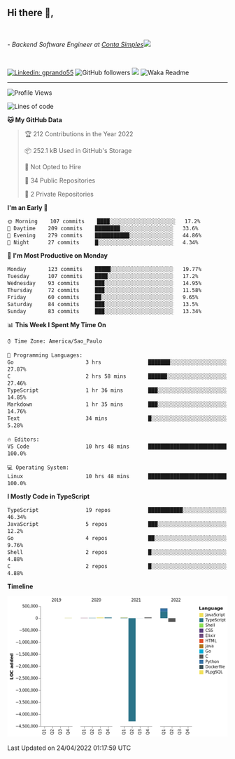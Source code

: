 <h2>Hi there  👋,</h2> </br>

<p><em>- Backend Software Engineer at <a href="https://contasimples.com">Conta Simples</a><img src="https://media.giphy.com/media/WUlplcMpOCEmTGBtBW/giphy.gif" width="30"> 
</em></p></br>


[![Linkedin: gprando55](https://img.shields.io/badge/-gprando55-blue?style=flat-square&logo=Linkedin&logoColor=white&link=https://www.linkedin.com/in/gprando55/)](https://www.linkedin.com/in/gprando55)
![GitHub followers](https://img.shields.io/github/followers/gprando55?label=Follow&style=social)
![](https://visitor-badge.glitch.me/badge?page_id=gprando55.gprando55)
![Waka Readme](https://github.com/gprando55/gprando55/workflows/Waka%20Readme/badge.svg)

---
<!--START_SECTION:waka-->
![Profile Views](http://img.shields.io/badge/Profile%20Views-0-blue)

![Lines of code](https://img.shields.io/badge/From%20Hello%20World%20I%27ve%20Written--4%20Million%20lines%20of%20code-blue)

**🐱 My GitHub Data** 

> 🏆 212 Contributions in the Year 2022
 > 
> 📦 252.1 kB Used in GitHub's Storage 
 > 
> 🚫 Not Opted to Hire
 > 
> 📜 34 Public Repositories 
 > 
> 🔑 2 Private Repositories  
 > 
**I'm an Early 🐤** 

```text
🌞 Morning    107 commits    ████░░░░░░░░░░░░░░░░░░░░░   17.2% 
🌆 Daytime    209 commits    ████████░░░░░░░░░░░░░░░░░   33.6% 
🌃 Evening    279 commits    ███████████░░░░░░░░░░░░░░   44.86% 
🌙 Night      27 commits     █░░░░░░░░░░░░░░░░░░░░░░░░   4.34%

```
📅 **I'm Most Productive on Monday** 

```text
Monday       123 commits    █████░░░░░░░░░░░░░░░░░░░░   19.77% 
Tuesday      107 commits    ████░░░░░░░░░░░░░░░░░░░░░   17.2% 
Wednesday    93 commits     ███░░░░░░░░░░░░░░░░░░░░░░   14.95% 
Thursday     72 commits     ███░░░░░░░░░░░░░░░░░░░░░░   11.58% 
Friday       60 commits     ██░░░░░░░░░░░░░░░░░░░░░░░   9.65% 
Saturday     84 commits     ███░░░░░░░░░░░░░░░░░░░░░░   13.5% 
Sunday       83 commits     ███░░░░░░░░░░░░░░░░░░░░░░   13.34%

```


📊 **This Week I Spent My Time On** 

```text
⌚︎ Time Zone: America/Sao_Paulo

💬 Programming Languages: 
Go                       3 hrs               ███████░░░░░░░░░░░░░░░░░░   27.87% 
C                        2 hrs 58 mins       ██████░░░░░░░░░░░░░░░░░░░   27.46% 
TypeScript               1 hr 36 mins        ███░░░░░░░░░░░░░░░░░░░░░░   14.85% 
Markdown                 1 hr 35 mins        ███░░░░░░░░░░░░░░░░░░░░░░   14.76% 
Text                     34 mins             █░░░░░░░░░░░░░░░░░░░░░░░░   5.28%

🔥 Editors: 
VS Code                  10 hrs 48 mins      █████████████████████████   100.0%

💻 Operating System: 
Linux                    10 hrs 48 mins      █████████████████████████   100.0%

```

**I Mostly Code in TypeScript** 

```text
TypeScript               19 repos            ███████████░░░░░░░░░░░░░░   46.34% 
JavaScript               5 repos             ███░░░░░░░░░░░░░░░░░░░░░░   12.2% 
Go                       4 repos             ██░░░░░░░░░░░░░░░░░░░░░░░   9.76% 
Shell                    2 repos             █░░░░░░░░░░░░░░░░░░░░░░░░   4.88% 
C                        2 repos             █░░░░░░░░░░░░░░░░░░░░░░░░   4.88%

```


**Timeline**

![Chart not found](https://raw.githubusercontent.com/gprando55/gprando55/master/charts/bar_graph.png) 


 Last Updated on 24/04/2022 01:17:59 UTC
<!--END_SECTION:waka-->
